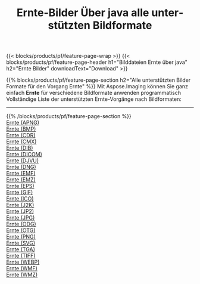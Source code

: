 ﻿---
title: Ernte-Bilder Über java alle unterstützten Bildformate 
weight: 3920
url: /de/java/crop 
lang: de
langdirlevel: 2
locales: zh-hans,ja,it,ru,de,es,fr,nl,id,lt,pl,pt,vi,tr,ko,zh-hant,ar,hi,th,sv,cs,uk,he
description: Mit Aspose.Imaging können Sie ganz einfach Ernte Bilder über java
---

{{< blocks/products/pf/feature-page-wrap >}}
{{< blocks/products/pf/feature-page-header h1="Bilddateien Ernte über java" h2="Ernte Bilder" downloadText="Download" >}}


{{% blocks/products/pf/feature-page-section  h2="Alle unterstützten Bilder Formate für den Vorgang Ernte" %}}
Mit Aspose.Imaging können Sie ganz einfach **Ernte** für verschiedene Bildformate anwenden programmatisch
<br/>
Vollständige Liste der unterstützten Ernte-Vorgänge nach Bildformaten:
<hr/>
{{% /blocks/products/pf/feature-page-section %}}
<div class="container-fluid productfamilypage bg-gray">
    <div class="convertypes bg-gray agp-content section">
        <div class="container">
		<div class="row other-converters">
		    <div class='col-md-2 other-converter remove-lp remove-rp'><a href="/imaging/de/java/crop/apng" >Ernte (APNG)</a></div><div class='col-md-2 other-converter remove-lp remove-rp'><a href="/imaging/de/java/crop/bmp" >Ernte (BMP)</a></div><div class='col-md-2 other-converter remove-lp remove-rp'><a href="/imaging/de/java/crop/cdr" >Ernte (CDR)</a></div><div class='col-md-2 other-converter remove-lp remove-rp'><a href="/imaging/de/java/crop/cmx" >Ernte (CMX)</a></div><div class='col-md-2 other-converter remove-lp remove-rp'><a href="/imaging/de/java/crop/dib" >Ernte (DIB)</a></div><div class='col-md-2 other-converter remove-lp remove-rp'><a href="/imaging/de/java/crop/dicom" >Ernte (DICOM)</a></div><div class='col-md-2 other-converter remove-lp remove-rp'><a href="/imaging/de/java/crop/djvu" >Ernte (DJVU)</a></div><div class='col-md-2 other-converter remove-lp remove-rp'><a href="/imaging/de/java/crop/dng" >Ernte (DNG)</a></div><div class='col-md-2 other-converter remove-lp remove-rp'><a href="/imaging/de/java/crop/emf" >Ernte (EMF)</a></div><div class='col-md-2 other-converter remove-lp remove-rp'><a href="/imaging/de/java/crop/emz" >Ernte (EMZ)</a></div><div class='col-md-2 other-converter remove-lp remove-rp'><a href="/imaging/de/java/crop/eps" >Ernte (EPS)</a></div><div class='col-md-2 other-converter remove-lp remove-rp'><a href="/imaging/de/java/crop/gif" >Ernte (GIF)</a></div><div class='col-md-2 other-converter remove-lp remove-rp'><a href="/imaging/de/java/crop/ico" >Ernte (ICO)</a></div><div class='col-md-2 other-converter remove-lp remove-rp'><a href="/imaging/de/java/crop/j2k" >Ernte (J2K)</a></div><div class='col-md-2 other-converter remove-lp remove-rp'><a href="/imaging/de/java/crop/jp2" >Ernte (JP2)</a></div><div class='col-md-2 other-converter remove-lp remove-rp'><a href="/imaging/de/java/crop/jpg" >Ernte (JPG)</a></div><div class='col-md-2 other-converter remove-lp remove-rp'><a href="/imaging/de/java/crop/odg" >Ernte (ODG)</a></div><div class='col-md-2 other-converter remove-lp remove-rp'><a href="/imaging/de/java/crop/otg" >Ernte (OTG)</a></div><div class='col-md-2 other-converter remove-lp remove-rp'><a href="/imaging/de/java/crop/png" >Ernte (PNG)</a></div><div class='col-md-2 other-converter remove-lp remove-rp'><a href="/imaging/de/java/crop/svg" >Ernte (SVG)</a></div><div class='col-md-2 other-converter remove-lp remove-rp'><a href="/imaging/de/java/crop/tga" >Ernte (TGA)</a></div><div class='col-md-2 other-converter remove-lp remove-rp'><a href="/imaging/de/java/crop/tiff" >Ernte (TIFF)</a></div><div class='col-md-2 other-converter remove-lp remove-rp'><a href="/imaging/de/java/crop/webp" >Ernte (WEBP)</a></div><div class='col-md-2 other-converter remove-lp remove-rp'><a href="/imaging/de/java/crop/wmf" >Ernte (WMF)</a></div><div class='col-md-2 other-converter remove-lp remove-rp'><a href="/imaging/de/java/crop/wmz" >Ernte (WMZ)</a></div>
                </div>
        </div>
    </div>
</div>
<br/>
